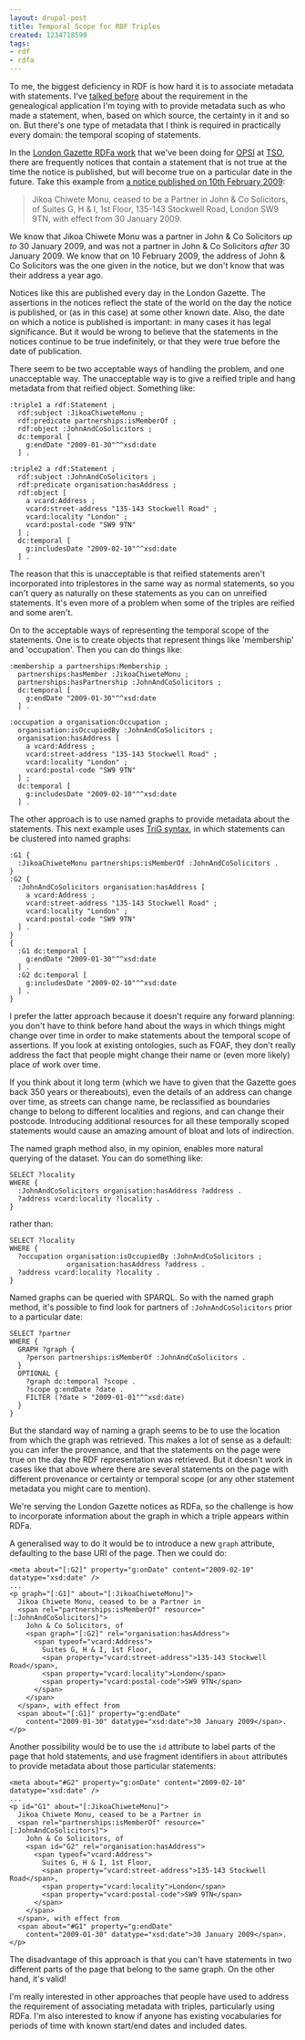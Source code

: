 ```yaml
---
layout: drupal-post
title: Temporal Scope for RDF Triples
created: 1234718590
tags:
- rdf
- rdfa
---
```

To me, the biggest deficiency in RDF is how hard it is to associate metadata with statements. I've [talked before][1] about the requirement in the genealogical application I'm toying with to provide metadata such as who made a statement, when, based on which source, the certainty in it and so on. But there's one type of metadata that I think is required in practically every domain: the temporal scoping of statements.

[1]: http://www.jenitennison.com/blog/node/85 "Jeni's Musings: Metadata about RDF triples: reification and Linked Data"

<!--break-->

In the [London Gazette RDFa work][2] that we've been doing for [OPSI][3] at [TSO][4], there are frequently notices that contain a statement that is not true at the time the notice is published, but will become true on a particular date in the future. Take this example from [a notice published on 10th February 2009][5]:

[2]: http://2008.xtech.org/public/schedule/detail/528 "XTech 2008: SemWebbing the London Gazette"
[3]: http://www.opsi.gov.uk/ "Office of Public Sector Information"
[4]: http://www.tso.co.uk/ "The Stationery Office"
[5]: http://www.london-gazette.co.uk/issues/58976/notices/732083 "Issue 58976: Notice 732083"

> Jikoa Chiwete Monu, ceased to be a Partner in John & Co Solicitors, of Suites G, H & I, 1st Floor, 135-143 Stockwell Road, London SW9 9TN, with effect from 30 January 2009.

We know that Jikoa Chiwete Monu was a partner in John & Co Solicitors *up to* 30 January 2009, and was not a partner in John & Co Solicitors *after* 30 January 2009. We know that on 10 February 2009, the address of John & Co Solicitors was the one given in the notice, but we don't know that was their address a year ago.

Notices like this are published every day in the London Gazette. The assertions in the notices reflect the state of the world on the day the notice is published, or (as in this case) at some other known date. Also, the date on which a notice is published is important: in many cases it has legal significance. But it would be wrong to believe that the statements in the notices continue to be true indefinitely, or that they were true before the date of publication.

There seem to be two acceptable ways of handling the problem, and one unacceptable way. The unacceptable way is to give a reified triple and hang metadata from that reified object. Something like:

    :triple1 a rdf:Statement ;
      rdf:subject :JikoaChiweteMonu ;
      rdf:predicate partnerships:isMemberOf ;
      rdf:object :JohnAndCoSolicitors ;
      dc:temporal [ 
        g:endDate "2009-01-30"^^xsd:date 
      ] .
    
    :triple2 a rdf:Statement ;
      rdf:subject :JohnAndCoSolicitors ;
      rdf:predicate organisation:hasAddress ;
      rdf:object [
        a vcard:Address ;
        vcard:street-address "135-143 Stockwell Road" ;
        vcard:locality "London" ;
        vcard:postal-code "SW9 9TN"
      ] ;
      dc:temporal [
        g:includesDate "2009-02-10"^^xsd:date 
      ] .

The reason that this is unacceptable is that reified statements aren't incorporated into triplestores in the same way as normal statements, so you can't query as naturally on these statements as you can on unreified statements. It's even more of a problem when some of the triples are reified and some aren't.

On to the acceptable ways of representing the temporal scope of the statements. One is to create objects that represent things like 'membership' and 'occupation'. Then you can do things like:

    :membership a partnerships:Membership ;
      partnerships:hasMember :JikoaChiweteMonu ;
      partnerships:hasPartnership :JohnAndCoSolicitors ;
      dc:temporal [
        g:endDate "2009-01-30"^^xsd:date 
      ] .
      
    :occupation a organisation:Occupation ;
      organisation:isOccupiedBy :JohnAndCoSolicitors ;
      organisation:hasAddress [
        a vcard:Address ;
        vcard:street-address "135-143 Stockwell Road" ;
        vcard:locality "London" ;
        vcard:postal-code "SW9 9TN"
      ] ;
      dc:temporal [
        g:includesDate "2009-02-10"^^xsd:date
      ] .

The other approach is to use named graphs to provide metadata about the statements. This next example uses [TriG syntax][6], in which statements can be clustered into named graphs:

[6]: http://www4.wiwiss.fu-berlin.de/bizer/TriG/ "TriG Syntax"

    :G1 {
      :JikoaChiweteMonu partnerships:isMemberOf :JohnAndCoSolicitors .
    }
    :G2 {
      :JohnAndCoSolicitors organisation:hasAddress [
        a vcard:Address ;
        vcard:street-address "135-143 Stockwell Road" ;
        vcard:locality "London" ;
        vcard:postal-code "SW9 9TN"
      ] .
    }
    {
      :G1 dc:temporal [
        g:endDate "2009-01-30"^^xsd:date 
      ] .
      :G2 dc:temporal [
        g:includesDate "2009-02-10"^^xsd:date 
      ] .
    }

I prefer the latter approach because it doesn't require any forward planning: you don't have to think before hand about the ways in which things might change over time in order to make statements about the temporal scope of assertions. If you look at existing ontologies, such as FOAF, they don't really address the fact that people might change their name or (even more likely) place of work over time.

If you think about it long term (which we have to given that the Gazette goes back 350 years or thereabouts), even the details of an address can change over time, as streets can change name, be reclassified as boundaries change to belong to different localities and regions, and can change their postcode. Introducing additional resources for all these temporally scoped statements would cause an amazing amount of bloat and lots of indirection.

The named graph method also, in my opinion, enables more natural querying of the dataset. You can do something like:

    SELECT ?locality
    WHERE {
      :JohnAndCoSolicitors organisation:hasAddress ?address .
      ?address vcard:locality ?locality .
    }

rather than:

    SELECT ?locality
    WHERE {
      ?occupation organisation:isOccupiedBy :JohnAndCoSolicitors ;
                  organisation:hasAddress ?address .
      ?address vcard:locality ?locality .
    }

Named graphs can be queried with SPARQL. So with the named graph method, it's possible to find look for partners of `:JohnAndCoSolicitors` prior to a particular date:

    SELECT ?partner
    WHERE {
      GRAPH ?graph {
        ?person partnerships:isMemberOf :JohnAndCoSolicitors .
      }
      OPTIONAL {
        ?graph dc:temporal ?scope .
        ?scope g:endDate ?date .
        FILTER (?date > "2009-01-01"^^xsd:date) 
      }
    }

But the standard way of naming a graph seems to be to use the location from which the graph was retrieved. This makes a lot of sense as a default: you can infer the provenance, and that the statements on the page were true on the day the RDF representation was retrieved. But it doesn't work in cases like that above where there are several statements on the page with different provenance or certainty or temporal scope (or any other statement metadata you might care to mention).

We're serving the London Gazette notices as RDFa, so the challenge is how to incorporate information about the graph in which a triple appears within RDFa.

A generalised way to do it would be to introduce a new `graph` attribute, defaulting to the base URI of the page. Then we could do:

    <meta about="[:G2]" property="g:onDate" content="2009-02-10" datatype="xsd:date" />
    ...
    <p graph="[:G1]" about="[:JikoaChiweteMonu]">
      Jikoa Chiwete Monu, ceased to be a Partner in 
      <span rel="partnerships:isMemberOf" resource="[:JohnAndCoSolicitors]">
        John & Co Solicitors, of 
        <span graph="[:G2]" rel="organisation:hasAddress">
          <span typeof="vcard:Address">
            Suites G, H & I, 1st Floor, 
            <span property="vcard:street-address">135-143 Stockwell Road</span>, 
            <span property="vcard:locality">London</span> 
            <span property="vcard:postal-code">SW9 9TN</span>
          </span>
        </span>
      </span>, with effect from 
      <span about="[:G1]" property="g:endDate" 
        content="2009-01-30" datatype="xsd:date">30 January 2009</span>.
    </p>

Another possibility would be to use the `id` attribute to label parts of the page that hold statements, and use fragment identifiers in `about` attributes to provide metadata about those particular statements:

    <meta about="#G2" property="g:onDate" content="2009-02-10" datatype="xsd:date" />
    ...
    <p id="G1" about="[:JikoaChiweteMonu]">
      Jikoa Chiwete Monu, ceased to be a Partner in 
      <span rel="partnerships:isMemberOf" resource="[:JohnAndCoSolicitors]">
        John & Co Solicitors, of 
        <span id="G2" rel="organisation:hasAddress">
          <span typeof="vcard:Address">
            Suites G, H & I, 1st Floor, 
            <span property="vcard:street-address">135-143 Stockwell Road</span>, 
            <span property="vcard:locality">London</span> 
            <span property="vcard:postal-code">SW9 9TN</span>
          </span>
        </span>
      </span>, with effect from 
      <span about="#G1" property="g:endDate" 
        content="2009-01-30" datatype="xsd:date">30 January 2009</span>.
    </p>

The disadvantage of this approach is that you can't have statements in two different parts of the page that belong to the same graph. On the other hand, it's valid!

I'm really interested in other approaches that people have used to address the requirement of associating metadata with triples, particularly using RDFa. I'm also interested to know if anyone has existing vocabularies for periods of time with known start/end dates and included dates.

